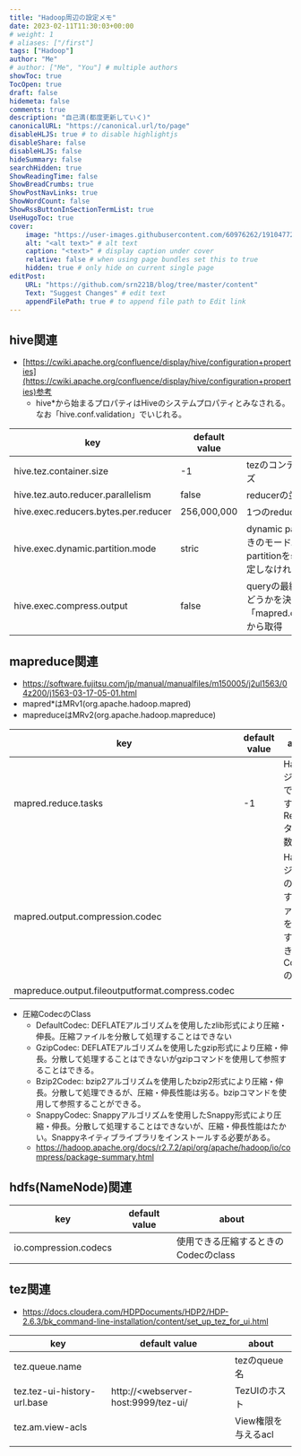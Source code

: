 ```yaml
---
title: "Hadoop周辺の設定メモ"
date: 2023-02-11T11:30:03+00:00
# weight: 1
# aliases: ["/first"]
tags: ["Hadoop"]
author: "Me"
# author: ["Me", "You"] # multiple authors
showToc: true
TocOpen: true
draft: false
hidemeta: false
comments: true
description: "自己満(都度更新していく)"
canonicalURL: "https://canonical.url/to/page"
disableHLJS: true # to disable highlightjs
disableShare: false
disableHLJS: false
hideSummary: false
searchHidden: true
ShowReadingTime: false
ShowBreadCrumbs: true
ShowPostNavLinks: true
ShowWordCount: false
ShowRssButtonInSectionTermList: true
UseHugoToc: true
cover:
    image: "https://user-images.githubusercontent.com/60976262/191047722-dd7ed9ad-6e00-4b50-8073-24ae9602b8d6.png" # image path/url
    alt: "<alt text>" # alt text
    caption: "<text>" # display caption under cover
    relative: false # when using page bundles set this to true
    hidden: true # only hide on current single page
editPost:
    URL: "https://github.com/srn221B/blog/tree/master/content"
    Text: "Suggest Changes" # edit text
    appendFilePath: true # to append file path to Edit link
---
```


## hive関連
- [https://cwiki.apache.org/confluence/display/hive/configuration+properties](https://cwiki.apache.org/confluence/display/hive/configuration+properties)参考
    - hive*から始まるプロパティはHiveのシステムプロパティとみなされる。なお「hive.conf.validation」でいじれる。

|key|default value|about|
|---|---|---|
|hive.tez.container.size|-1|tezのコンテナを使うメモリサイズ|
|hive.tez.auto.reducer.parallelism|false|reducerの並列有効化|
|hive.exec.reducers.bytes.per.reducer|256,000,000|1つのreducer辺りの処理サイズ|
|hive.exec.dynamic.partition.mode|stric|dynamic partitionを使用するときのモード。stricの場合partitionをselectで明示的に指定しなければいけない。|
|hive.exec.compress.output|false|queryの最終結果を圧縮するかどうかを決める。圧縮方式は「mapred.output.compress*」から取得|

## mapreduce関連
- https://software.fujitsu.com/jp/manual/manualfiles/m150005/j2ul1563/04z200/j1563-03-17-05-01.html
- mapred*はMRv1(org.apache.hadoop.mapred)
- mapreduceはMRv2(org.apache.hadoop.mapreduce)

|key|default value|about|
|---|---|---|
|mapred.reduce.tasks|-1|Hadoopジョブで使用するReduceタスク数|
|mapred.output.compression.codec||Hadoopジョブの主力するファイルを圧縮するときのCodecのClass|
|mapreduce.output.fileoutputformat.compress.codec|||

- 圧縮CodecのClass
    - DefaultCodec: DEFLATEアルゴリズムを使用したzlib形式により圧縮・伸長。圧縮ファイルを分散して処理することはできない
    - GzipCodec: DEFLATEアルゴリズムを使用したgzip形式により圧縮・伸長。分散して処理することはできないがgzipコマンドを使用して参照することはできる。
    - Bzip2Codec: bzip2アルゴリズムを使用したbzip2形式により圧縮・伸長。分散して処理できるが、圧縮・伸長性能は劣る。bzipコマンドを使用して参照することができる。
    - SnappyCodec: Snappyアルゴリズムを使用したSnappy形式により圧縮・伸長。分散して処理することはできないが、圧縮・伸長性能はたかい。Snappyネイティブライブラリをインストールする必要がある。
    - https://hadoop.apache.org/docs/r2.7.2/api/org/apache/hadoop/io/compress/package-summary.html

## hdfs(NameNode)関連

|key|default value|about|
|---|---|---|
|io.compression.codecs||使用できる圧縮するときのCodecのclass|

## tez関連
- https://docs.cloudera.com/HDPDocuments/HDP2/HDP-2.6.3/bk_command-line-installation/content/set_up_tez_for_ui.html

|key|default value|about|
|---|---|---|
|tez.queue.name||tezのqueue名|
|tez.tez-ui-history-url.base|http://<webserver-host:9999/tez-ui/|TezUIのホスト|
|tez.am.view-acls||View権限を与えるacl|
|||


